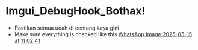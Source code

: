 # Imgui_DebugHook_Bothax!


- Pastikan semua udah di centang kaya gini
- Make sure everything is checked like this
[WhatsApp Image 2025-05-15 at 11 02 41](https://github.com/user-attachments/assets/8657416d-dc45-408f-9718-2d2d143d3ee2)
